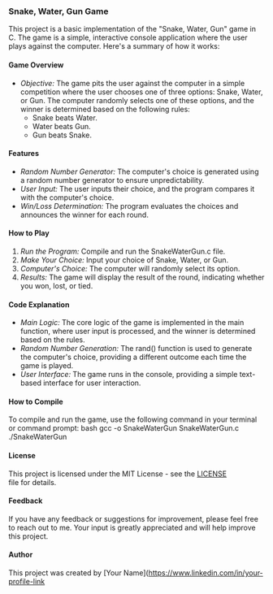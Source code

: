 ### Snake, Water, Gun Game

This project is a basic implementation of the "Snake, Water, Gun" game in C. The game is a simple, interactive console application where the user plays against the computer. Here's a summary of how it works:

#### Game Overview
- *Objective:* The game pits the user against the computer in a simple competition where the user chooses one of three options: Snake, Water, or Gun. The computer randomly selects one of these options, and the winner is determined based on the following rules:
  - Snake beats Water.
  - Water beats Gun.
  - Gun beats Snake.

#### Features
- *Random Number Generator:* The computer's choice is generated using a random number generator to ensure unpredictability.
- *User Input:* The user inputs their choice, and the program compares it with the computer's choice.
- *Win/Loss Determination:* The program evaluates the choices and announces the winner for each round.

#### How to Play
1. *Run the Program:* Compile and run the SnakeWaterGun.c file.
2. *Make Your Choice:* Input your choice of Snake, Water, or Gun.
3. *Computer's Choice:* The computer will randomly select its option.
4. *Results:* The game will display the result of the round, indicating whether you won, lost, or tied.

#### Code Explanation
- *Main Logic:* The core logic of the game is implemented in the main function, where user input is processed, and the winner is determined based on the rules.
- *Random Number Generation:* The rand() function is used to generate the computer's choice, providing a different outcome each time the game is played.
- *User Interface:* The game runs in the console, providing a simple text-based interface for user interaction.

#### How to Compile
To compile and run the game, use the following command in your terminal or command prompt:
bash
gcc -o SnakeWaterGun SnakeWaterGun.c
./SnakeWaterGun

#### License
This project is licensed under the MIT License - see the [LICENSE](LICENSE) file for details.

#### Feedback
If you have any feedback or suggestions for improvement, please feel free to reach out to me. Your input is greatly appreciated and will help improve this project.

#### Author
This project was created by [Your Name](https://www.linkedin.com/in/your-profile-link
